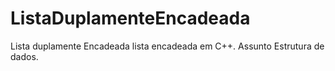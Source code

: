# ListaDuplamenteEncadeada
Lista duplamente Encadeada
lista encadeada em C++. 
Assunto Estrutura de dados.
